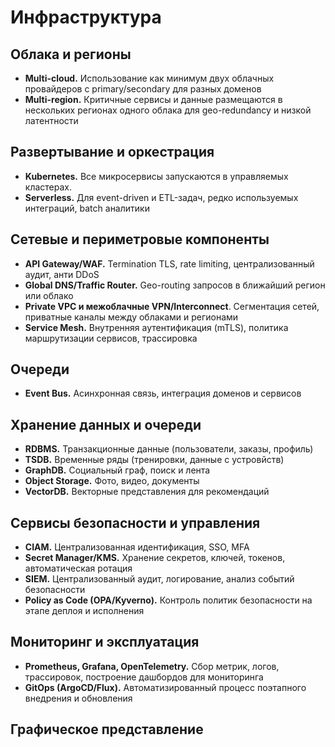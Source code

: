 # Инфраструктура

 
## Облака и регионы

- **Multi-cloud.** Использование как минимум двух облачных провайдеров с primary/secondary для разных доменов
- **Multi-region.** Критичные сервисы и данные размещаются в нескольких регионах одного облака для geo-redundancy и низкой латентности

## Развертывание и оркестрация

- **Kubernetes.** Все микросервисы запускаются в управляемых кластерах.
- **Serverless.** Для event-driven и ETL-задач, редко используемых интеграций, batch аналитики

## Сетевые и периметровые компоненты

- **API Gateway/WAF.** Termination TLS, rate limiting, централизованный аудит, анти DDoS 
- **Global DNS/Traffic Router.** Geo-routing запросов в ближайший регион или облако
- **Private VPC и межоблачные VPN/Interconnect**. Сегментация сетей, приватные каналы между облаками и регионами
- **Service Mesh.** Внутренняя аутентификация (mTLS), политика маршрутизации сервисов, трассировка


## Очереди

- **Event Bus.** Асинхронная связь, интеграция доменов и сервисов

## Хранение данных и очереди

- **RDBMS.** Транзакционные данные (пользователи, заказы, профиль)
- **TSDB.** Временные ряды (тренировки, данные с устровйств)
- **GraphDB.** Социальный граф, поиск и лента
- **Object Storage.** Фото, видео, документы
- **VectorDB.** Векторные представления для рекомендаций


## Сервисы безопасности и управления

- **CIAM.** Централизованная идентификация, SSO, MFA
- **Secret Manager/KMS.** Хранение секретов, ключей, токенов, автоматическая ротация
- **SIEM.** Централизованный аудит, логирование, анализ событий безопасности
- **Policy as Code (OPA/Kyverno).** Контроль политик безопасности на этапе деплоя и исполнения

## Мониторинг и эксплуатация

- **Prometheus, Grafana, OpenTelemetry.** Сбор метрик, логов, трассировок, построение дашбордов для мониторинга
- **GitOps (ArgoCD/Flux).** Автоматизированный процесс поэтапного внедрения и обновления


## Графическое представление










